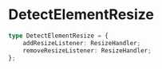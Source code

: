 # DetectElementResize

```ts
type DetectElementResize = {
    addResizeListener: ResizeHandler;
    removeResizeListener: ResizeHandler;
};
```


